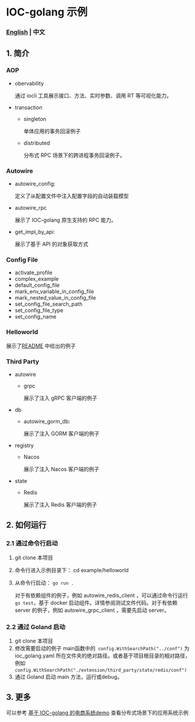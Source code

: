 # IOC-golang 示例

### [English](./README_EN.md) | 中文

## 1. 简介

### AOP

- obervability

  通过 iocli 工具展示接口、方法、实时参数、调用 RT 等可视化能力。

- transaction

  - singleton

    单体应用的事务回滚例子

  - distributed

    分布式 RPC 场景下的跨进程事务回滚例子。

### Autowire

- autowire_config: 

  定义了从配置文件中注入配置字段的自动装载模型

- autowire_rpc

  展示了 IOC-golang 原生支持的 RPC 能力。

- get_impl_by_api: 

  展示了基于 API 的对象获取方式

### Config File

- activate_profile
- complex_example
- default_config_file
- mark_env_variable_in_config_file
- mark_nested_value_in_config_file
- set_config_file_search_path
- set_config_file_type
- set_config_name

### Helloworld

展示了[README](https://github.com/alibaba/ioc-golang#ioc-golang-a-golang-dependency-injection-framework) 中给出的例子

### Third Party

- autowire

  - grpc

    展示了注入 gRPC 客户端的例子

- db

  - autowire_gorm_db: 

    展示了注入 GORM 客户端的例子

- registry

  - Nacos

    展示了注入 Nacos 客户端的例子

- state

  - Redis

    展示了注入 Redis 客户端的例子

## 2. 如何运行

### 2.1 通过命令行启动

1. git clone 本项目

2. 命令行进入示例目录下： cd example/helloworld 

3. 从命令行启动： `go run .`

   对于有依赖组件的例子，例如 autowire_redis_client ，可以通过命令行运行 ` go test `，基于 docker 启动组件。详情参阅测试文件代码。对于有依赖 server 的例子，例如 autowire_grpc_client ，需要先启动 server。

### 2.2 通过 Goland 启动

1. git clone 本项目
2. 修改需要启动的例子 main函数中的` config.WithSearchPath("../conf")` 为ioc_golang.yaml 所在文件夹的绝对路径。或者基于项目根目录的相对路径，例如 `config.WithSearchPath("./extension/third_party/state/redis/conf")`
3. 通过 Goland 启动 main 方法，运行或debug。

## 3. 更多

可以参考 [基于 IOC-golang 的电商系统demo](https://github.com/ioc-golang/shopping-system)  查看分布式场景下的应用系统示例





